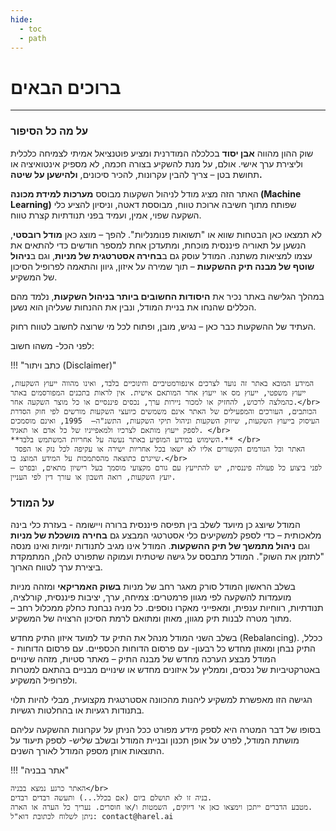 ```yaml
---
hide:
  - toc
  - path
---
```


# ברוכים הבאים 
---
### על מה כל הסיפור
שוק ההון מהווה **אבן יסוד** בכלכלה המודרנית ומציע פוטנציאל אמיתי לצמיחה כלכלית וליצירת ערך אישי. אולם, על מנת להשקיע בצורה חכמה, לא מספיק אינטואיציה או תחושת בטן – צריך להבין עקרונות, להכיר סיכונים, **ולהישען על שיטה.**

האתר הזה מציג מודל לניהול השקעות מבוסס  **מערכות למידת מכונה (Machine Learning)** שפותח מתוך חשיבה ארוכת טווח, מבוססת דאטה, וניסיון להציע כלי השקעה שפוי, אמין, ועמיד בפני תנודתיות קצרת טווח.

לא תמצאו כאן הבטחות שווא או "תשואות פנומנליות". להפך – מוצג כאן **מודל רובסטי**, הנשען על תאוריה פיננסית מוכחת, ומתעדכן אחת למספר חודשים כדי להתאים את עצמו למציאות משתנה. המודל עוסק גם ב**בחירה אסטרטגית של מניות**, וגם ב**ניהול שוטף של מבנה תיק ההשקעות** – תוך שמירה על איזון, גיוון והתאמה לפרופיל הסיכון של המשקיע.

במהלך הגלישה באתר נכיר את **היסודות החשובים ביותר בניהול השקעות**, נלמד מהם הכללים שהנחו את בניית המודל, ונבין את ההנחות שעליהן הוא נשען. 

העתיד של ההשקעות כבר כאן – נגיש, מובן, ופתוח לכל מי שרוצה לחשוב לטווח רחוק.

לפני הכל- משהו חשוב:

!!! "כתב ויתור (Disclaimer)"

    המידע המובא באתר זה נועד לצרכים אינפורמטיביים וחינוכיים בלבד, ואינו מהווה ייעוץ השקעות, ייעוץ משפטי, ייעוץ מס או ייעוץ אחר המותאם אישית. אין לראות בתכנים המפורסמים באתר כהמלצה לרכוש, להחזיק או למכור ניירות ערך, נכסים פיננסיים או כל מוצר השקעה אחר.</br>
    הכותבים, העורכים והמפעילים של האתר אינם משמשים כיועצי השקעות מורשים לפי חוק הסדרת העיסוק בייעוץ השקעות, שיווק השקעות וניהול תיקי השקעות, התשנ"ה–  1995, ואינם מוסמכים לספק ייעוץ מותאם לצרכיו ולמאפייניו של כל אדם או תאגיד. </br>
    **השימוש במידע המופיע באתר נעשה על אחריות המשתמש בלבד.** </br>
     האתר וכל הגורמים הקשורים אליו לא ישאו בכל אחריות ישירה או עקיפה לכל נזק או הפסד שייגרם כתוצאה מהסתמכות על המידע המוצג בו.</br>
    לפני ביצוע כל פעולה פיננסית, יש להתייעץ עם גורם מקצועי מוסמך בעל רישיון מתאים, ובפרט – יועץ השקעות, רואה חשבון או עורך דין לפי העניין.


### על המודל
המודל שיוצג כן מיועד לשלב בין תפיסה פיננסית ברורה ויישומה - בעזרת כלי בינה מלאכותית – כדי לספק למשקיעים כלי אסטרטגי המבצע גם **בחירה מושכלת של מניות** וגם **ניהול מתמשך של תיק ההשקעות**. המודל אינו מגיב לתנודות יומיות ואינו מנסה "לתזמן את השוק". המודל מתבסס על גישה שיטתית ועמוקה שתפורט להלן, המתמקדת ביצירת ערך לטווח הארוך.  

בשלב הראשון המודל סורק מאגר רחב של מניות **בשוק האמריקאי** ומזהה מניות מועמדות להשקעה לפי מגוון פרמטרים: צמיחה, ערך, יציבות פיננסית, קורלציה, תנודתיות, רווחיות ענפית, ומאפייני מאקרו נוספים. כל מניה נבחנת כחלק ממכלול רחב – מתוך מטרה לבנות תיק מגוון, מאוזן ומתואם לרמת הסיכון הרצויה של המשקיע.

בשלב השני המודל מנהל את התיק עד למועד איזון התיק מחדש (Rebalancing). ככלל, התיק נבחן ומאוזן מחדש כל רבעון- עם פרסום הדוחות הכספיים. עם פרסום הדוחות - המודל מבצע הערכה מחדש של מבנה התיק – מאתר סטיות, מזהה שינויים באטרקטיביות של נכסים, וממליץ על איזונים מחדש או שינויים מבניים בהתאם למטרות ולפרופיל המשקיע.

הגישה הזו מאפשרת למשקיע ליהנות מהכוונה אסטרטגית מקצועית, מבלי להיות תלוי בתנודות רגעיות או בהחלטות רגשיות.

בסופו של דבר המטרה היא לספק מידע מפורט ככל הניתן על עקרונות ההשקעה עליהם מושתת המודל, לפרט על אופן תכנון ובניית המודל ובשלב שליש- לספק תיעוד על התוצאות אותן מספק המודל לאורך השנים.




!!! "אתר בבניה"

    האתר כרגע נמצא בבניה</br>
    בניה זו לא תושלם ביום (אם בכלל...) ותעשה רבדים רבדים.
    מטבע הדברים ייתכן וימצאו כאן אי דיוקים, השמטות ו/או חוסרים. נעריך כל הערה או הארה. 
    ניתן לשלוח לכתובת דוא"ל: contact@harel.ai
